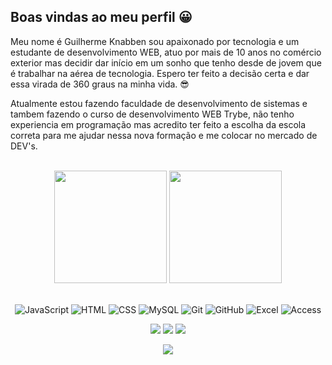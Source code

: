 ## Boas vindas ao meu perfil 😀

Meu nome é Guilherme Knabben sou apaixonado por tecnologia e um estudante de desenvolvimento WEB, atuo por mais de 10 anos no comércio exterior mas decidir dar início em um sonho que tenho desde de jovem que é trabalhar na aérea de tecnologia. Espero ter feito a decisão certa e dar essa virada de 360 graus na minha vida. 😎

Atualmente estou fazendo faculdade de desenvolvimento de sistemas e tambem fazendo o curso de desenvolvimento WEB Trybe, não tenho experiencia em programação mas acredito ter feito a escolha da escola correta para me ajudar nessa nova formação e me colocar no mercado de DEV's.

<br>

<!-- GITHUB STATUS -->
<div align="center">
  <img height="180em" src="https://github-readme-stats.vercel.app/api?username=Guiknabben&show_icons=true&theme=dark&include_all_commits=true&count_private=true"/>
  <img height="180em" src="https://github-readme-stats.vercel.app/api/top-langs/?username=Guiknabben&layout=compact&langs_count=10&theme=dark"/>

  <!-- TEMAS: dark, radical, merko, gruvbox, tokyonight, onedark, cobalt, synthwave, highcontrast, dracula -->
</div>

<br>

<!-- TECNOLOGIAS -->
<div align="center">

![JavaScript](https://img.shields.io/badge/-JavaScript-black?style=flat-square&logo=javascript)
![HTML](https://img.shields.io/badge/HTML5-E34F26?style=for-the-badge&logo=html5&logoColor=white)
![CSS](https://img.shields.io/badge/CSS3-1572B6?style=for-the-badge&logo=css3&logoColor=white)
![MySQL](https://img.shields.io/badge/-MySQL-black?style=flat-square&logo=mysql)
![Git](https://img.shields.io/badge/-Git-black?style=flat-square&logo=git)
![GitHub](https://img.shields.io/badge/-GitHub-181717?style=flat-square&logo=github)
![Excel](https://img.shields.io/badge/Microsoft_Excel-217346?style=for-the-badge&logo=microsoft-excel&logoColor=white)
![Access](https://img.shields.io/badge/Microsoft_Access-A4373A?style=for-the-badge&logo=microsoft-access&logoColor=white)

</div>

<!-- REDES SOCIAIS -->
<div align="center">
  <a href="https://www.linkedin.com/in/guilherme-knabben/" target="_blank"><img src="https://img.shields.io/badge/-LinkedIn-%230077B5?style=for-the-badge&logo=linkedin&logoColor=white" target="_blank"></a>
  <a href="https://www.instagram.com/guilhermekc31/" target="_blank"><img src="https://img.shields.io/badge/-Instagram-%23E4405F?style=for-the-badge&logo=instagram&logoColor=white" target="_blank"></a>  
   <a href="mailto:guiknabben@gmail.com" target="_blank"><img src="https://img.shields.io/badge/Gmail-D14836?style=for-the-badge&logo=gmail&logoColor=white" style='height: auto' target="_blank"></a>
  
  ![](https://visitor-badge.glitch.me/badge?page_id=Guiknabben)
</div>
